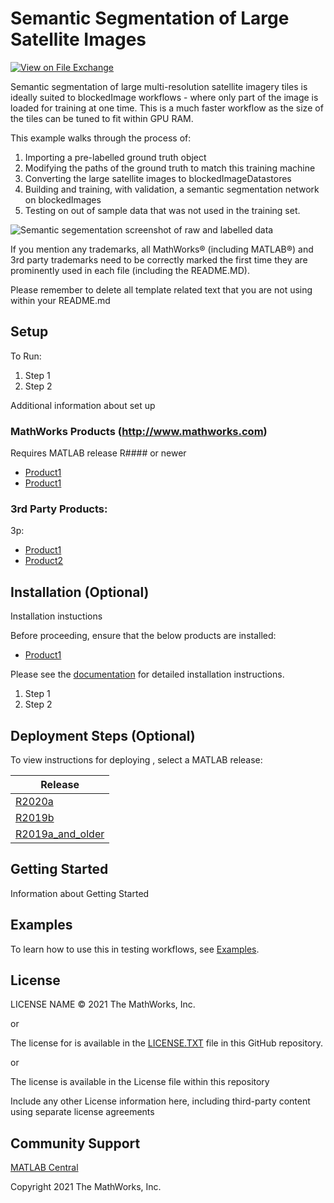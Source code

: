 # Semantic Segmentation of Large Satellite Images 

[![View <File Exchange Title> on File Exchange](https://www.mathworks.com/matlabcentral/images/matlab-file-exchange.svg)](https://www.mathworks.com/matlabcentral/fileexchange/####-file-exchange-title)  
<!-- Add this icon to the README if this repo also appears on File Exchange via the "Connect to GitHub" feature --> 

Semantic segmentation of large multi-resolution satellite imagery tiles is ideally
suited to blockedImage workflows - where only part of the image is loaded for
training at one time.  This is a much faster workflow as the size of the tiles
can be tuned to fit within GPU RAM.

This example walks through the process of:
1. Importing a pre-labelled ground truth object
2. Modifying the paths of the ground truth to match this training machine
3. Converting the large satellite images to blockedImageDatastores
4. Building and training, with validation, a semantic segmentation network on blockedImages
5. Testing on out of sample data that was not used in the training set.

![Semantic segementation screenshot of raw and labelled data]("semanticSegmentationRawAndLabelled.png")

If you mention any trademarks, all MathWorks® (including MATLAB®)  and 3rd party trademarks need to be correctly marked the first time they are prominently used in each file (including the README.MD).  
<!--- Markdown supports the following HTML entities: © - &copy;  ® - &reg;  ™ - &trade;
More information about Trademarks can be found internally within the Checklist for Community Contributions and Supportfiles Confluence page--->

Please remember to delete all template related text that you are not using within your README.md

<!--- Please remember to delete all template related text that you are not using within your README.md ---> 

## Setup 
To Run:
1. Step 1
2. Step 2

Additional information about set up

### MathWorks Products (http://www.mathworks.com)

Requires MATLAB release R#### or newer
- [Product1](https://url-to-product1)
- [Product1](https://url-to-product1)

### 3rd Party Products:
3p:
- [Product1](https://url-to-product1)
- [Product2](https://url-to-product2)

## Installation (Optional)
Installation instuctions

Before proceeding, ensure that the below products are installed:  
* [Product1](https://url-to-product1) 

Please see the [documentation](Documentation/Installation.md) for detailed installation instructions. 
<!--- Make sure you have a Installation.md document in the Documentation folder if you are to follow this formatting.  You can choose your own folder formatting if you prefer --->

1. Step 1
2. Step 2

## Deployment Steps (Optional) 

To view instructions for deploying <insert repo name>, select a MATLAB release: 
<!--- This is for Repos that utillize Releases in GitHub --->

| Release |
| ------- |
| [R2020a](releases/R2020a/README.md) |
| [R2019b](releases/R2019b/README.md) |
| [R2019a\_and\_older](releases/R2019a_and_older/README.md) |

## Getting Started 
Information about Getting Started
<!--- List or link to any relevent Documentation to help the user Get Started --->

## Examples
To learn how to use this in testing workflows, see [Examples](/examples/). 
<!--- Make sure you have a repo set up correctly if you are to follow this formatting --->

## License
<!--- Make sure you have a License.txt within your Repo --->
LICENSE NAME © 2021 The MathWorks, Inc.

or

The license for <insert repo name> is available in the [LICENSE.TXT](LICENSE.TXT) file in this GitHub repository.

or

The license is available in the License file within this repository

Include any other License information here, including third-party content using separate license agreements 

## Community Support
[MATLAB Central](https://www.mathworks.com/matlabcentral)

Copyright 2021 The MathWorks, Inc.

<!--- Do not forget to the add the SECURITY.md to this repo --->
<!--- Add Topics #Topics to your Repo such as #MATLAB  --->

<!--- This is my comment --->

<!-- Include any Trademarks if this is the first time mentioning trademarked products (For Example:  MATLAB&reg; Simulink&reg; Trademark&trade; Simulink Test&#8482;) --> 

